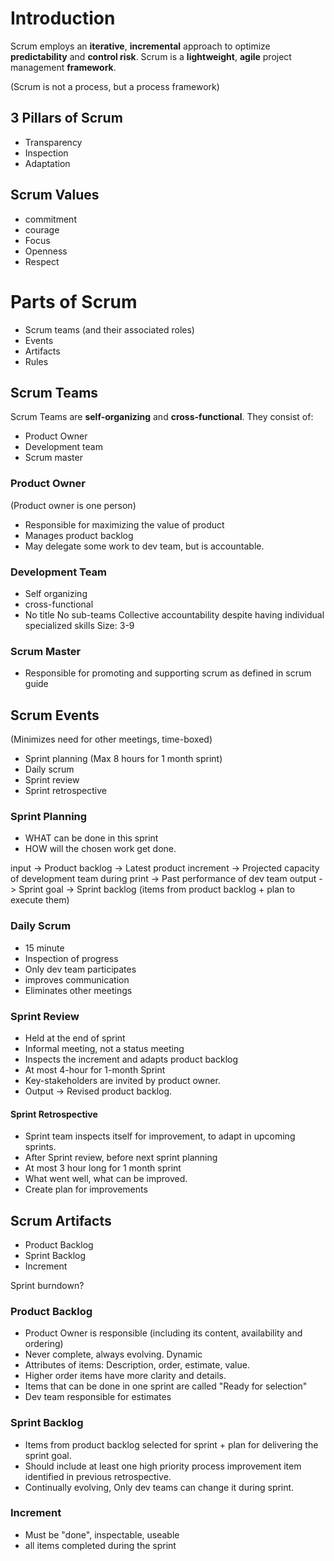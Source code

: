 # Introduction
Scrum employs an **iterative**, **incremental** approach to optimize **predictability** and **control risk**.
Scrum is a **lightweight**, **agile** project management **framework**.

(Scrum is not a process, but a process framework)

## 3 Pillars of Scrum

 - Transparency 
 - Inspection 
 - Adaptation

## Scrum Values

 - commitment 
 - courage 
 - Focus 
 - Openness 
 - Respect

# Parts of Scrum

 - Scrum teams (and their associated roles) 
 - Events 
 - Artifacts 
 - Rules

## Scrum Teams 
Scrum Teams are **self-organizing** and **cross-functional**. They consist of:

 - Product Owner   
 - Development team   
 - Scrum master

### Product Owner
(Product owner is one person)

 - Responsible for maximizing the value of product 
 - Manages product backlog 
 - May delegate some work to dev team, but is accountable.

### Development Team

 - Self organizing 
 - cross-functional 
 - No title No sub-teams Collective
   accountability despite having individual specialized skills Size: 3-9

### Scrum Master
- Responsible for promoting and supporting scrum as defined in scrum guide

## Scrum Events
(Minimizes need for other meetings, time-boxed)
- Sprint planning (Max 8 hours for 1 month sprint)
- Daily scrum
- Sprint review
- Sprint retrospective

### Sprint Planning
- WHAT can be done in this sprint
- HOW will the chosen work get done.

input
	-> Product backlog
	-> Latest product increment
	-> Projected capacity of development team during print
	-> Past performance of dev team
output
	-> Sprint goal
	-> Sprint backlog (items from product backlog + plan to execute them)

### Daily Scrum
- 15 minute
- Inspection of progress 
- Only dev team participates
- improves communication
- Eliminates other meetings

### Sprint Review
- Held at the end of sprint
- Informal meeting, not a status meeting
- Inspects the increment and adapts product backlog
- At most 4-hour for 1-month Sprint
- Key-stakeholders are invited by product owner.
- Output -> Revised product backlog.

#### Sprint Retrospective
- Sprint team inspects itself for improvement, to adapt in upcoming sprints.
- After Sprint review, before next sprint planning
- At most 3 hour long for 1 month sprint
- What went well, what can be improved.
- Create plan for improvements

## Scrum Artifacts
- Product Backlog
- Sprint Backlog
- Increment

Sprint burndown?

### Product Backlog
- Product Owner is responsible (including its content, availability and ordering)
- Never complete, always evolving. Dynamic
- Attributes of items: Description, order, estimate, value.
- Higher order items have more clarity and details.
- Items that can be done in one sprint are called "Ready for selection"
- Dev team responsible for estimates

### Sprint Backlog
- Items from product backlog selected for sprint + plan for delivering the sprint goal.
- Should include at least one high priority process improvement item identified in previous retrospective.
- Continually evolving, Only dev teams can change it during sprint.

### Increment
- Must be "done", inspectable, useable
- all items completed during the sprint





<!--stackedit_data:
eyJoaXN0b3J5IjpbLTEyOTM1NTU1NjIsLTQ2NzMzOTk2NCwtNz
M0MDcyOTU2XX0=
-->
